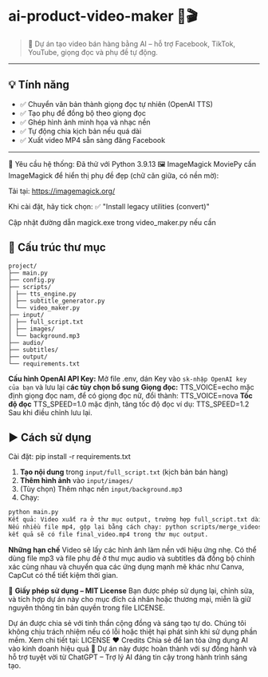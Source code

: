 # ai-product-video-maker 🚀🎬

> 📢 Dự án tạo video bán hàng bằng AI – hỗ trợ Facebook, TikTok, YouTube, giọng đọc và phụ đề tự động.
---

## 💡 Tính năng
- ✅ Chuyển văn bản thành giọng đọc tự nhiên (OpenAI TTS)
- ✅ Tạo phụ đề đồng bộ theo giọng đọc
- ✅ Ghép hình ảnh minh họa và nhạc nền
- ✅ Tự động chia kịch bản nếu quá dài
- ✅ Xuất video MP4 sẵn sàng đăng Facebook

---
🧙 Yêu cầu hệ thống:
Đã thử với Python 3.9.13
🖼️ ImageMagick
MoviePy cần ImageMagick để hiển thị phụ đề đẹp (chữ căn giữa, có nền mờ):

Tải tại: https://imagemagick.org/

Khi cài đặt, hãy tick chọn: ✅ "Install legacy utilities (convert)"

Cập nhật đường dẫn magick.exe trong video_maker.py nếu cần

## 📂 Cấu trúc thư mục
```
project/
├── main.py
├── config.py
├── scripts/
│ ├── tts_engine.py
│ ├── subtitle_generator.py
│ └── video_maker.py
├── input/
│ ├── full_script.txt
│ ├── images/
│ └── background.mp3
├── audio/
├── subtitles/
├── output/
└── requirements.txt
```
**Cấu hình OpenAI API Key:**
Mở file .env, dán Key vào ```sk-nhập OpenAI key của bạn``` và lưu lại
c**ác tùy chọn bổ sung**
**Giọng đọc:**
TTS_VOICE=echo mặc định giọng đọc nam, để có giọng đọc nữ, đổi thành: TTS_VOICE=nova
**Tốc độ đọc**
TTS_SPEED=1.0 mặc định, tăng tốc độ đọc ví dụ: TTS_SPEED=1.2
Sau khi điều chỉnh lưu lại.
## ▶️ Cách sử dụng
Cài đặt: pip install -r requirements.txt

1. **Tạo nội dung** trong `input/full_script.txt` (kịch bản bán hàng)
2. **Thêm hình ảnh** vào `input/images/`
3. (Tùy chọn) Thêm nhạc nền `input/background.mp3`
4. Chạy:
```bash
python main.py
Kết quả: Video xuất ra ở thư mục output, trường hợp full_script.txt dài, có thể xuất nhiều file video mp4.
Nếu nhiều file mp4, gộp lại bằng cách chạy: python scripts/merge_videos.py
kết quả sẽ có file final_video.mp4 trong thư mục output.
```
**Những hạn chế**
Video sẽ lấy các hình ảnh làm nền với hiệu ứng nhẹ. 
Có thể dùng file mp3 và file phụ đề ở thư mục audio và subtitles đã đồng bộ chính xác cùng nhau và chuyển qua các ứng dụng mạnh mẽ khác như Canva, CapCut có thể tiết kiệm thời gian.

📄 **Giấy phép sử dụng – MIT License**
Bạn được phép sử dụng lại, chỉnh sửa, và tích hợp dự án này cho mục đích cá nhân hoặc thương mại, miễn là giữ nguyên thông tin bản quyền trong file LICENSE.

Dự án được chia sẻ với tinh thần cộng đồng và sáng tạo tự do.
Chúng tôi không chịu trách nhiệm nếu có lỗi hoặc thiệt hại phát sinh khi sử dụng phần mềm.
Xem chi tiết tại: LICENSE
❤️ Credits
Chia sẻ để lan tỏa ứng dụng AI vào kinh doanh hiệu quả
🤝 Dự án này được hoàn thành với sự đồng hành và hỗ trợ tuyệt vời từ ChatGPT – Trợ lý AI đáng tin cậy trong hành trình sáng tạo.
